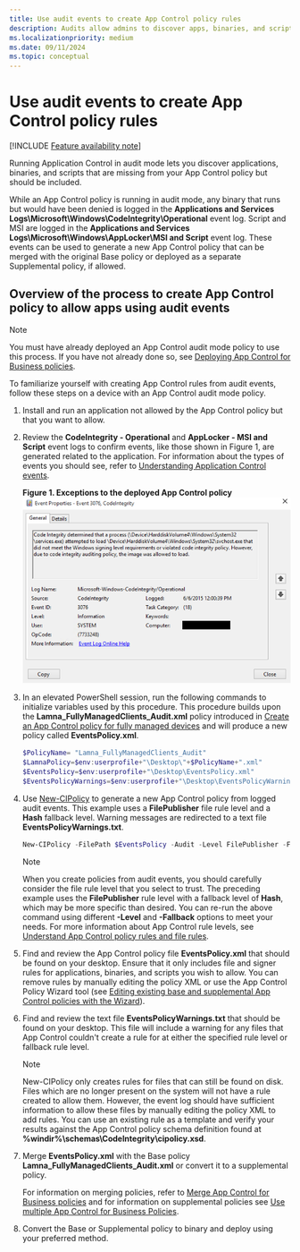 ```yaml
---
title: Use audit events to create App Control policy rules
description: Audits allow admins to discover apps, binaries, and scripts that should be added to the App Control policy.
ms.localizationpriority: medium
ms.date: 09/11/2024
ms.topic: conceptual
---
```


# Use audit events to create App Control policy rules

[!INCLUDE [Feature availability note](../includes/feature-availability-note.md)]

Running Application Control in audit mode lets you discover applications, binaries, and scripts that are missing from your App Control policy but should be included.

While an App Control policy is running in audit mode, any binary that runs but would have been denied is logged in the **Applications and Services Logs\\Microsoft\\Windows\\CodeIntegrity\\Operational** event log. Script and MSI are logged in the **Applications and Services Logs\\Microsoft\\Windows\\AppLocker\\MSI and Script** event log. These events can be used to generate a new App Control policy that can be merged with the original Base policy or deployed as a separate Supplemental policy, if allowed.

## Overview of the process to create App Control policy to allow apps using audit events

> [!Note]
> You must have already deployed an App Control audit mode policy to use this process. If you have not already done so, see [Deploying App Control for Business policies](appcontrol-deployment-guide.md).

To familiarize yourself with creating App Control rules from audit events, follow these steps on a device with an App Control audit mode policy.

1. Install and run an application not allowed by the App Control policy but that you want to allow.

2. Review the **CodeIntegrity - Operational** and **AppLocker - MSI and Script** event logs to confirm events, like those shown in Figure 1, are generated related to the application. For information about the types of events you should see, refer to [Understanding Application Control events](../operations/event-id-explanations.md).

   **Figure 1. Exceptions to the deployed App Control policy**
   ![Event showing exception to App Control policy.](../images/dg-fig23-exceptionstocode.png)

3. In an elevated PowerShell session, run the following commands to initialize variables used by this procedure. This procedure builds upon the **Lamna_FullyManagedClients_Audit.xml** policy introduced in [Create an App Control policy for fully managed devices](../design/create-appcontrol-policy-for-fully-managed-devices.md) and will produce a new policy called **EventsPolicy.xml**.

   ```powershell
   $PolicyName= "Lamna_FullyManagedClients_Audit"
   $LamnaPolicy=$env:userprofile+"\Desktop\"+$PolicyName+".xml"
   $EventsPolicy=$env:userprofile+"\Desktop\EventsPolicy.xml"
   $EventsPolicyWarnings=$env:userprofile+"\Desktop\EventsPolicyWarnings.txt"
   ```

4. Use [New-CIPolicy](/powershell/module/configci/new-cipolicy) to generate a new App Control policy from logged audit events. This example uses a **FilePublisher** file rule level and a **Hash** fallback level. Warning messages are redirected to a text file **EventsPolicyWarnings.txt**.

   ```powershell
   New-CIPolicy -FilePath $EventsPolicy -Audit -Level FilePublisher -Fallback SignedVersion,FilePublisher,Hash -UserPEs -MultiplePolicyFormat 3> $EventsPolicyWarnings
   ```

   > [!NOTE]
   > When you create policies from audit events, you should carefully consider the file rule level that you select to trust. The preceding example uses the **FilePublisher** rule level with a fallback level of  **Hash**, which may be more specific than desired. You can re-run the above command using different **-Level** and **-Fallback** options to meet your needs. For more information about App Control rule levels, see [Understand App Control policy rules and file rules](../design/select-types-of-rules-to-create.md).

5. Find and review the App Control policy file **EventsPolicy.xml** that should be found on your desktop. Ensure that it only includes file and signer rules for applications, binaries, and scripts you wish to allow. You can remove rules by manually editing the policy XML or use the App Control Policy Wizard tool (see [Editing existing base and supplemental App Control policies with the Wizard](../design/appcontrol-wizard-editing-policy.md)).

6. Find and review the text file **EventsPolicyWarnings.txt** that should be found on your desktop. This file will include a warning for any files that App Control couldn't create a rule for at either the specified rule level or fallback rule level.

   > [!NOTE]
   > New-CIPolicy only creates rules for files that can still be found on disk. Files which are no longer present on the system will not have a rule created to allow them. However, the event log should have sufficient information to allow these files by manually editing the policy XML to add rules. You can use an existing rule as a template and verify your results against the App Control policy schema definition found at **%windir%\schemas\CodeIntegrity\cipolicy.xsd**.

7. Merge **EventsPolicy.xml** with the Base policy **Lamna_FullyManagedClients_Audit.xml** or convert it to a supplemental policy.

    For information on merging policies, refer to [Merge App Control for Business policies](merge-appcontrol-policies.md) and for information on supplemental policies see [Use multiple App Control for Business Policies](../design/deploy-multiple-appcontrol-policies.md).

8. Convert the Base or Supplemental policy to binary and deploy using your preferred method.
